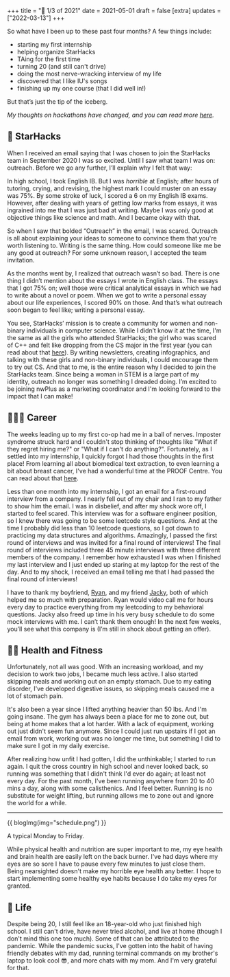 +++
title = "🤔 1/3 of 2021"
date = 2021-05-01
draft = false
[extra]
updates = ["2022-03-13"]
+++

So what have I been up to these past four months? A few things include:
- starting my first internship
- helping organize StarHacks
- TAing for the first time
- turning 20 (and still can't drive)
- doing the most nerve-wracking interview of my life
- discovered that I like IU's songs
- finishing up my one course (that I did well in!)
 
But that’s just the tip of the iceberg.
 

*My thoughts on hackathons have changed, and you can read more [here](@/compsci/hackathons.md).*

## 🌟 StarHacks
When I received an email saying that I was chosen to join the StarHacks team in September 2020 I was so excited. Until I saw what team I was on: outreach. Before we go any further, I’ll explain why I felt that way:
 
In high school, I took English IB. But I was *horrible* at English; after hours of tutoring, crying, and revising, the highest mark I could muster on an essay was 75%. By some stroke of luck, I scored a 6 on my English IB exams. However, after dealing with years of getting low marks from essays, it was ingrained into me that I was just bad at writing. Maybe I was only good at objective things like science and math. And I became okay with that. 
 
So when I saw that bolded “Outreach” in the email, I was scared. Outreach is all about explaining your ideas to someone to convince them that you're worth listening to. Writing is the same thing. How could someone like me be any good at outreach? For some unknown reason, I accepted the team invitation. 
 
As the months went by, I realized that outreach wasn’t so bad. There is one thing I didn’t mention about the essays I wrote in English class. The essays that I got 75% on; well those were critical analytical essays in which we had to write about a novel or poem. When we got to write a personal essay about our life experiences, I scored 90% on those. And that’s what outreach soon began to feel like; writing a personal essay. 
 
You see, StarHacks’ mission is to create a community for women and non-binary individuals in computer science. While I didn’t know it at the time, I'm the same as all the girls who attended StarHacks; the girl who was scared of C++ and felt like dropping from the CS major in the first year (you can read about that [here](@/lifesci/cs-bchem.md)). By writing newsletters, creating infographics, and talking with these girls and non-binary individuals, I could encourage them to try out CS. And that to me, is the entire reason why I decided to join the StarHacks team. Since being a woman in STEM is a large part of my identity, outreach no longer was something I dreaded doing. I’m excited to be joining nwPlus as a marketing coordinator and I'm looking forward to the impact that I can make!

 
## 👩🏻‍💻 Career
The weeks leading up to my first co-op had me in a ball of nerves. Imposter syndrome struck hard and I couldn't stop thinking of thoughts like "What if they regret hiring me?" or "What if I can't do anything?". Fortunately, as I settled into my internship, I quickly forgot I had those thoughts in the first place! From learning all about biomedical text extraction, to even learning a bit about breast cancer, I've had a wonderful time at the PROOF Centre. You can read about that [here](@/industry/first-dev-exp.md).

Less than one month into my internship, I got an email for a first-round interview from a company. I nearly fell out of my chair and I ran to my father to show him the email. I was in disbelief, and after my shock wore off, I started to feel scared. This interview was for a software engineer position, so I knew there was going to be some leetcode style questions. And at the time I probably did less than 10 leetcode questions, so I got down to practicing my data structures and algorithms. Amazingly, I passed the first round of interviews and was invited for a final round of interviews! The final round of interviews included three 45 minute interviews with three different members of the company. I remember how exhausted I was when I finished my last interview and I just ended up staring at my laptop for the rest of the day. And to my shock, I received an email telling me that I had passed the final round of interviews! 
 
I have to thank my boyfriend, [Ryan](https://github.com/rmehri01), and my friend [Jacky](https://github.com/jackyzha0), both of which helped me so much with preparation. Ryan would video call me for hours every day to practice everything from my leetcoding to my behavioral questions. Jacky also freed up time in his very busy schedule to do some mock interviews with me. I can’t thank them enough! In the next few weeks, you’ll see what this company is (I’m still in shock about getting an offer).
 
 
## 🏋️‍♀️ Health and Fitness 
Unfortunately, not all was good. With an increasing workload, and my decision to work two jobs, I became much less active. I also started skipping meals and working out on an empty stomach. Due to my eating disorder, I've developed digestive issues, so skipping meals caused me a lot of stomach pain. 

It's also been a year since I lifted anything heavier than 50 lbs. And I'm going insane. The gym has always been a place for me to zone out, but being at home makes that a lot harder. With a lack of equipment, working out just didn't seem fun anymore. Since I could just run upstairs if I got an email from work, working out was no longer me time, but something I did to make sure I got in my daily exercise.

After realizing how unfit I had gotten, I did the unthinkable; I started to run again. I quit the cross country in high school and never looked back, so running was something that I didn't think I'd ever do again; at least not every day. For the past month, I've been running anywhere from 20 to 40 mins a day, along with some calisthenics. And I feel better. Running is no substitute for weight lifting, but running allows me to zone out and ignore the world for a while. 

--- 

{{ blogImg(img="schedule.png") }}

A typical Monday to Friday.

While physical health and nutrition are super important to me, my eye health and brain health are easily left on the back burner. I've had days where my eyes are so sore I have to pause every few minutes to just close them. Being nearsighted doesn't make my horrible eye health any better. I hope to start implementing some healthy eye habits because I do take my eyes for granted.

## 🤔 Life
Despite being 20, I still feel like an 18-year-old who just finished high school. I still can't drive, have never tried alcohol, and live at home (though I don't mind this one too much). Some of that can be attributed to the pandemic. While the pandemic sucks, I've gotten into the habit of having friendly debates with my dad, running terminal commands on my brother's laptop to look cool 😎, and more chats with my mom. And I'm very grateful for that.
